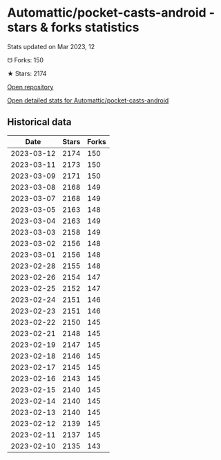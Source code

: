 # Automattic/pocket-casts-android - stars & forks statistics

Stats updated on Mar 2023, 12

☋ Forks: 150

★ Stars: 2174

[Open repository](https://github.com/Automattic/pocket-casts-android)

[Open detailed stats for Automattic/pocket-casts-android](https://reviewgithub.com/rep/Automattic/pocket-casts-android)

## Historical data
| Date | Stars | Forks |
|------|-------|-------|
| 2023-03-12 | 2174 | 150 | 
| 2023-03-11 | 2173 | 150 | 
| 2023-03-09 | 2171 | 150 | 
| 2023-03-08 | 2168 | 149 | 
| 2023-03-07 | 2168 | 149 | 
| 2023-03-05 | 2163 | 148 | 
| 2023-03-04 | 2163 | 149 | 
| 2023-03-03 | 2158 | 149 | 
| 2023-03-02 | 2156 | 148 | 
| 2023-03-01 | 2156 | 148 | 
| 2023-02-28 | 2155 | 148 | 
| 2023-02-26 | 2154 | 147 | 
| 2023-02-25 | 2152 | 147 | 
| 2023-02-24 | 2151 | 146 | 
| 2023-02-23 | 2151 | 146 | 
| 2023-02-22 | 2150 | 145 | 
| 2023-02-21 | 2148 | 145 | 
| 2023-02-19 | 2147 | 145 | 
| 2023-02-18 | 2146 | 145 | 
| 2023-02-17 | 2145 | 145 | 
| 2023-02-16 | 2143 | 145 | 
| 2023-02-15 | 2140 | 145 | 
| 2023-02-14 | 2140 | 145 | 
| 2023-02-13 | 2140 | 145 | 
| 2023-02-12 | 2139 | 145 | 
| 2023-02-11 | 2137 | 145 | 
| 2023-02-10 | 2135 | 143 | 

